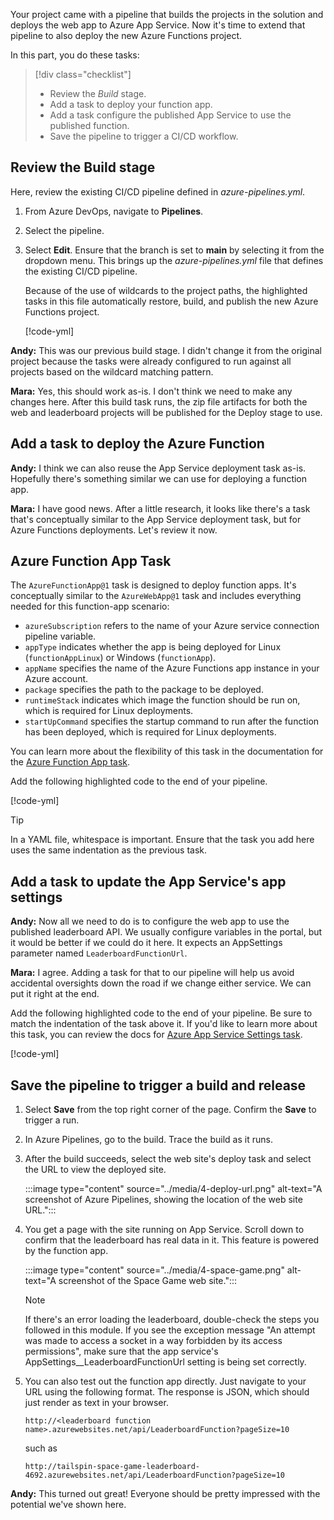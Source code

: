 Your project came with a pipeline that builds the projects in the solution and deploys the web app to Azure App Service. Now it's time to extend that pipeline to also deploy the new Azure Functions project.

In this part, you do these tasks:

> [!div class="checklist"]
> * Review the *Build* stage.
> * Add a task to deploy your function app.
> * Add a task configure the published App Service to use the published function.
> * Save the pipeline to trigger a CI/CD workflow.

## Review the Build stage

Here, review the existing CI/CD pipeline defined in *azure-pipelines.yml*.

1. From Azure DevOps, navigate to **Pipelines**.
1. Select the pipeline.
1. Select **Edit**. Ensure that the branch is set to **main** by selecting it from the dropdown menu. This brings up the *azure-pipelines.yml* file that defines the existing CI/CD pipeline.

    Because of the use of wildcards to the project paths, the highlighted tasks in this file automatically restore, build, and publish the new Azure Functions project.

    [!code-yml[](code/4-1-azure-pipelines.yml?highlight=37-57)]

**Andy:** This was our previous build stage. I didn't change it from the original project because the tasks were already configured to run against all projects based on the wildcard matching pattern.

**Mara:** Yes, this should work as-is. I don't think we need to make any changes here. After this build task runs, the zip file artifacts for both the web and leaderboard projects will be published for the Deploy stage to use.

## Add a task to deploy the Azure Function

**Andy:** I think we can also reuse the App Service deployment task as-is. Hopefully there's something similar we can use for deploying a function app.

**Mara:** I have good news. After a little research, it looks like there's a task that's conceptually similar to the App Service deployment task, but for Azure Functions deployments. Let's review it now.

## Azure Function App Task

The `AzureFunctionApp@1` task is designed to deploy function apps. It's conceptually similar to the `AzureWebApp@1` task and includes everything needed for this function-app scenario:

* `azureSubscription` refers to the name of your Azure service connection pipeline variable.
* `appType` indicates whether the app is being deployed for Linux (`functionAppLinux`) or Windows (`functionApp`).
* `appName` specifies the name of the Azure Functions app instance in your Azure account.
* `package` specifies the path to the package to be deployed.
* `runtimeStack` indicates which image the function should be run on, which is required for Linux deployments.
* `startUpCommand` specifies the startup command to run after the function has been deployed, which is required for Linux deployments.

You can learn more about the flexibility of this task in the documentation for the [Azure Function App task](/azure/devops/pipelines/tasks/deploy/azure-function-app?azure-portal=true).

Add the following highlighted code to the end of your pipeline.

[!code-yml[](code/4-2-azure-pipelines.yml?highlight=25-33)]

> [!TIP]
> In a YAML file, whitespace is important. Ensure that the task you add here uses the same indentation as the previous task.

## Add a task to update the App Service's app settings

**Andy:** Now all we need to do is to configure the web app to use the published leaderboard API. We usually configure variables in the portal, but it would be better if we could do it here. It expects an AppSettings parameter named `LeaderboardFunctionUrl`.

**Mara:** I agree. Adding a task for that to our pipeline will help us avoid accidental oversights down the road if we change either service. We can put it right at the end.

Add the following highlighted code to the end of your pipeline. Be sure to match the indentation of the task above it. If you'd like to learn more about this task, you can review the docs for [Azure App Service Settings task](/azure/devops/pipelines/tasks/deploy/azure-app-service-settings?azure-portal=true).

[!code-yml[](code/4-3-azure-pipelines.yml?highlight=11-24)]

## Save the pipeline to trigger a build and release

1. Select **Save** from the top right corner of the page. Confirm the **Save** to trigger a run.
1. In Azure Pipelines, go to the build. Trace the build as it runs.
1. After the build succeeds, select the web site's deploy task and select the URL to view the deployed site.

    :::image type="content" source="../media/4-deploy-url.png" alt-text="A screenshot of Azure Pipelines, showing the location of the web site URL.":::

1. You get a page with the site running on App Service. Scroll down to confirm that the leaderboard has real data in it. This feature is powered by the function app.

    :::image type="content" source="../media/4-space-game.png" alt-text="A screenshot of the Space Game web site.":::

    > [!NOTE]
    > If there's an error loading the leaderboard, double-check the steps you followed in this module. If you see the exception message "An attempt was made to access a socket in a way forbidden by its access permissions", make sure that the app service's AppSettings__LeaderboardFunctionUrl setting is being set correctly.

1. You can also test out the function app directly. Just navigate to your URL using the following format. The response is JSON, which should just render as text in your browser.

    ```http
    http://<leaderboard function name>.azurewebsites.net/api/LeaderboardFunction?pageSize=10
    ```

    such as

    ```http
    http://tailspin-space-game-leaderboard-4692.azurewebsites.net/api/LeaderboardFunction?pageSize=10
    ```

**Andy:** This turned out great! Everyone should be pretty impressed with the potential we've shown here.

